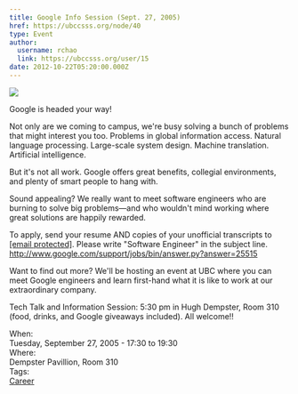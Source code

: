 ```yaml
---
title: Google Info Session (Sept. 27, 2005) 
href: https://ubccsss.org/node/40
type: Event
author:
  username: rchao
  link: https://ubccsss.org/user/15
date: 2012-10-22T05:20:00.000Z
---
```


<div class="field field-name-body field-type-text-with-summary field-label-hidden"><div class="field-items"><div class="field-item even"><p><img src="/files/Logo_40wht.gif"></p>
<p>Google is headed your way!</p>
<p>Not only are we coming to campus, we&apos;re busy solving a bunch of problems that might interest you too. Problems in global information access. Natural language processing. Large-scale system design. Machine translation. Artificial intelligence. </p>
<p>But it&apos;s not all work. Google offers great benefits, collegial environments, and plenty of smart people to hang with. </p>
<p>Sound appealing?  We really want to meet software engineers who are burning to solve big problems&#x2014;and who wouldn&apos;t mind working where great solutions are happily rewarded. </p>
<p>To apply, send your resume AND copies of your unofficial transcripts to <a href="/cdn-cgi/l/email-protection#395a5655555c5e5c53565b4a126c7b7a795e56565e555c175a5654"><span class="__cf_email__" data-cfemail="f89b9794949d9f9d92979a8bd3adbabbb89f97979f949dd69b9795">[email&#xA0;protected]</span></a>. Please write &quot;Software Engineer&quot; in the subject line.   <a href="https://www.google.com/support/jobs/bin/answer.py?answer=25515">http://www.google.com/support/jobs/bin/answer.py?answer=25515</a></p>
<p>Want to find out more?  We&apos;ll be hosting an event at UBC where you can meet Google engineers and learn first-hand what it is like to work at our extraordinary company.</p>
<p>Tech Talk and Information Session:  5:30 pm in Hugh Dempster, Room 310 (food, drinks, and Google giveaways included).  All welcome!!</p>
</div></div></div><div class="field field-name-field-dates field-type-datetime field-label-above"><div class="field-label">When:&#xA0;</div><div class="field-items"><div class="field-item even"><span class="date-display-single">Tuesday, September 27, 2005 - <span class="date-display-range"><span class="date-display-start">17:30</span> to <span class="date-display-end">19:30</span></span></span></div></div></div><div class="field field-name-field-location field-type-text field-label-above"><div class="field-label">Where:&#xA0;</div><div class="field-items"><div class="field-item even">Dempster Pavillion, Room 310</div></div></div>    <footer>
    <div class="field field-name-field-tags field-type-taxonomy-term-reference field-label-above"><div class="field-label">Tags:&#xA0;</div><div class="field-items"><div class="field-item even"><a href="/career">Career</a></div></div></div>      </footer>